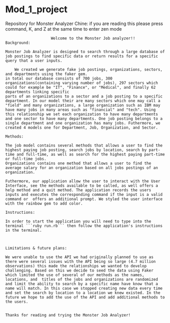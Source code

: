 # Mod_1_project
Repository for Monster Analyzer
Chine: if you are reading this please press command, K, and Z at the same time to enter zen mode

                        Welcome to the Monster Job analyzer!!
    Background:

    Monster Job Analyzer is designed to search through a large database of job postings to find specific data or return results for a specific query that a user inputs. 

        We created we generate fake job postings, organizations, sectors, and departments using the faker gem.
    in total our database consists of 700 jobs, 300 organizations(containing varying number of jobs), 297 sectors which could for example be "IT", "Finance", or "Medical", and finally 62 departments linking specific
    parts of an organizations to a sector and a job posting to a specific department. In our model their are many sectors which one may call a "field" and many organizations, a large organization such as IBM may have many jobs in many areas such as "financial" and "tech". Using this relationship we set each organization to have many departments and one sector to have many departments. One job posting belongs to a single department and one organization has many jobs. Futhermore, we created 4 models one for Department, Job, Organization, and Sector. 

    Methods:

    The job model contains several methods that allows a user to find the highest paying job posting, search jobs by location, search by part-time and full-time, as well as search for the highest paying part-time or full-time jobs. 
    Organizations contains one method that allows a user to find the average salary for an organization based on all jobs postings of an organization. 

    Futhermore, our application allow the user to interact with the User Interface, see the methods available to be called, as well offers a help method and a quit method. The application records the users inputs and executes the corresponding command if the input is a valid command or  offers an additional prompt. We styled the user interface with the rainbow gem to add color. 
    
    Instructions:

    In order to start the application you will need to type into the terminal ```ruby run.rb``` then follow the application's instructions in the terminal. 

    

    Limitations & future plans:

    We were unable to use the API we had originally planned to use as there were several issues with the API being so large (4.7 million observations) this made the relationships we wanted to develop challenging. Based on this we decide to seed the data using Faker which limited the use of several of our methods as the names, locations, and  titles of the jobs and organizations are randomized and limit the ability to search by a specific name have know that a name will match. In this case we stopped creating new data every time and set the search by location to a location we knew existed. In the future we hope to add the use of the API and add additional methods to the users. 


    Thanks for reading and trying the Monster Job Analyzer!





    

    


